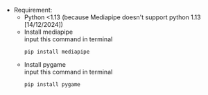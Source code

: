 - Requirement: <br />
  - Python <1.13 (because Mediapipe doesn't support python 1.13 [14/12/2024]) <br />
  - Install mediapipe <br />
      input this command in terminal
      ```
      pip install mediapipe
      ```
  - Install pygame <br />
      input this command in terminal
      ```
      pip install pygame
      ```
    
